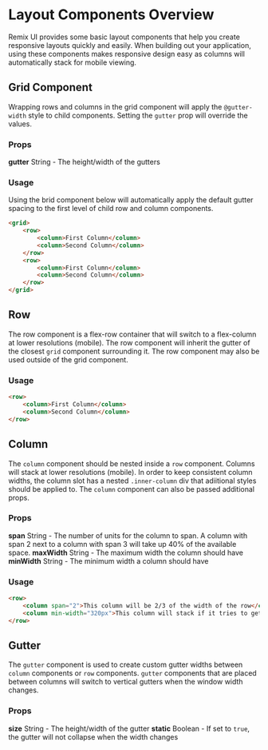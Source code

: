 # Layout Components Overview

Remix UI provides some basic layout components that help you create responsive layouts quickly and easily. When building out your application, using these components makes responsive design easy as columns will automatically stack for mobile viewing.

## Grid Component
Wrapping rows and columns in the grid component will apply the `@gutter-width` style to child components. Setting the `gutter` prop will override the values.

### Props
**gutter** String - The height/width of the gutters

### Usage
Using the brid component below will automatically apply the default gutter spacing to the first level of child row and column components.
```html
<grid>
    <row>
        <column>First Column</column>
        <column>Second Column</column>
    </row>
    <row>
        <column>First Column</column>
        <column>Second Column</column>
    </row>
</grid>
```

## Row
The row component is a flex-row container that will switch to a flex-column at lower resolutions (mobile). The row component will inherit the gutter of the closest `grid` component surrounding it. The row component may also be used outside of the grid component.

### Usage
```html
<row>
    <column>First Column</column>
    <column>Second Column</column>
</row>
```

## Column
The `column` component should be nested inside a `row` component. Columns will stack at lower resolutions (mobile). In order to keep consistent column widths, the column slot has a nested `.inner-column` div that adiitional styles should be applied to. The `column` component can also be passed additional props.

### Props
**span** String - The number of units for the column to span. A column with span 2 next to a column with span 3 will take up 40% of the available space.
**maxWidth** String - The maximum width the column should have
**minWidth** String - The minimum width a column should have

### Usage
```html
<row>
    <column span="2">This column will be 2/3 of the width of the row</column>
    <column min-width="320px">This column will stack if it tries to get smaller than 320px</column>
</row>
```

## Gutter
The `gutter` component is used to create custom gutter widths between `column` components or `row` components. `gutter` components that are placed between columns will switch to vertical gutters when the window width changes.

### Props
**size** String - The height/width of the gutter
**static** Boolean - If set to `true`, the gutter will not collapse when the width changes